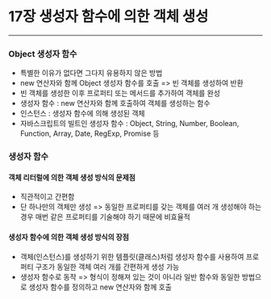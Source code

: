 # 17장 생성자 함수에 의한 객체 생성

---

### Object 생성자 함수

* 특별한 이유가 없다면 그다지 유용하지 않은 방법
* new 연산자와 함께 Object 생성자 함수를 호출 => 빈 객체를 생성하여 반환
* 빈 객체를 생성한 이후 프로퍼티 또는 메서드를 추가하여 객체를 완성
* 생성자 함수 : new 연산자와 함께 호출하여 객체를 생성하는 함수
* 인스턴스 : 생성자 함수에 의해 생성된 객체
* 자바스크립트의 빌트인 생성자 함수 : Object, String, Number, Boolean, Function, Array, Date, RegExp, Promise 등

### 생성자 함수

#### 객체 리터럴에 의한 객체 생성 방식의 문제점

* 직관적이고 간편함
* 단 하나만의 객체만 생성 => 동일한 프로퍼티를 갖는 객체를 여러 개 생성해야 하는 경우 매번 같은 프로퍼티를 기술해야 하기 때문에 비효율적

#### 생성자 함수에 의한 객체 생성 방식의 장점

* 객체(인스턴스)를 생성하기 위한 템플릿(클래스)처럼 생성자 함수를 사용하여 프로퍼티 구조가 동일한 객체 여러 개를 간편하게 생성 가능
* 생성자 함수로 동작 => 형식이 정해져 있는 것이 아니라 일반 함수와 동일한 방법으로 생성자 함수를 정의하고 new 연산자와 함께 호출

